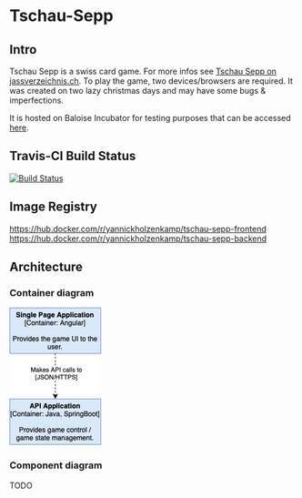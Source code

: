 # Tschau-Sepp

## Intro

Tschau Sepp is a swiss card game. For more infos see [Tschau Sepp on jassverzeichnis.ch](https://www.jassverzeichnis.ch/index.php/blog/115-tschau-sepp-jassen-lernen).
To play the game, two devices/browsers are required. 
It was created on two lazy christmas days and may have some bugs & imperfections.

It is hosted on Baloise Incubator for testing purposes that can be accessed [here](https://yannick-tschau-sepp.apps.okd.baloise.dev). 

## Travis-CI Build Status
[![Build Status](https://www.travis-ci.com/yannickholzenkamp/tschau-sepp.svg?branch=master)](https://www.travis-ci.com/yannickholzenkamp/tschau-sepp)

## Image Registry
https://hub.docker.com/r/yannickholzenkamp/tschau-sepp-frontend
https://hub.docker.com/r/yannickholzenkamp/tschau-sepp-backend

## Architecture

### Container diagram
![container-diagram](./.docs/container.png)

### Component diagram
TODO
